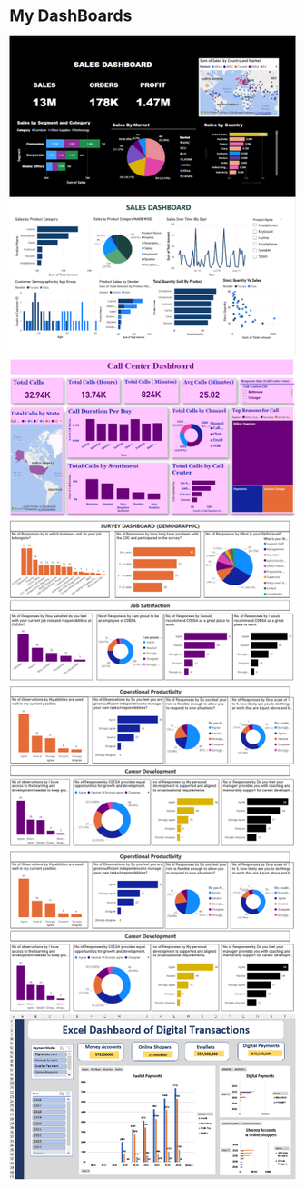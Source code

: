 # My DashBoards
<img src='https://raw.githubusercontent.com/alicapri02/ALI_ISMAIL/main/My%20DASHBOARD.png' />
<img src='https://github.com/alicapri02/ALI_ISMAIL/blob/main/Sales%20Dashboard%202.png' />
<img src='https://github.com/alicapri02/ALI_ISMAIL/blob/main/Call%20Center%20Dashboard.png' />
<img src='https://github.com/alicapri02/ALI_ISMAIL/blob/main/Survey%20Dashboard%20part(a).png' />
<img src='https://github.com/alicapri02/ALI_ISMAIL/blob/main/Survey%20Dashboard%20part%20(b).png' />
<img src='https://github.com/alicapri02/ALI_ISMAIL/blob/main/Survey%20Dashboard%20part%20(b).png' />
<img src='https://github.com/alicapri02/ALI_ISMAIL/blob/main/Excel%20Dashboard.png' />

